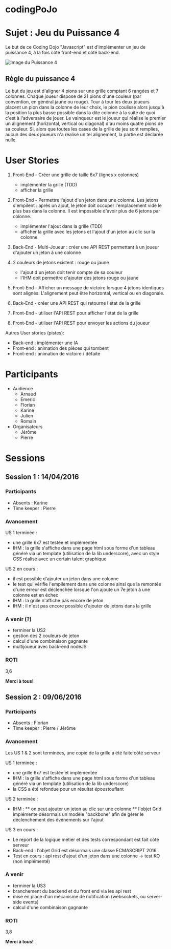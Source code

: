 # codingPoJo

# Sujet : Jeu du Puissance 4

Le but de ce Coding Dojo "Javascript" est d'implémenter un jeu de puissance 4, à la fois côté front-end et côté back-end.

![Image du Puissance 4](https://upload.wikimedia.org/wikipedia/commons/thumb/d/dc/Puissance4_01.svg/langfr-220px-Puissance4_01.svg.png)

## Règle du puissance 4

Le but du jeu est d'aligner 4 pions sur une grille comptant 6 rangées et 7 colonnes.
Chaque joueur dispose de 21 pions d'une couleur (par convention, en général jaune ou rouge).
Tour à tour les deux joueurs placent un pion dans la colonne de leur choix, le pion coulisse alors jusqu'à la position la plus basse possible dans la dite colonne à la suite de quoi c'est à l'adversaire de jouer. Le vainqueur est le joueur qui réalise le premier un alignement (horizontal, vertical ou diagonal) d'au moins quatre pions de sa couleur.
Si, alors que toutes les cases de la grille de jeu sont remplies, aucun des deux joueurs n'a réalisé un tel alignement, la partie est déclarée nulle.


# User Stories

1. Front-End - Créer une grille de taille 6x7 (lignes x colonnes)
    * implémenter la grille (TDD)
    * afficher la grille

2. Front-End - Permettre l'ajout d'un jeton dans une colonne. Les jetons s'empilent : après un ajout, le jeton doit occuper l'emplacement vide le plus bas dans la colonne. Il est impossible d'avoir plus de 6 jetons par colonne.
    * implémenter l'ajout dans la grille (TDD)
    * afficher la grille avec les jetons et l'ajout d'un jeton au clic sur la colonne

3. Back-End - Multi-Joueur : créer une API REST permettant à un joueur d'ajouter un jeton à une colonne

4. 2 couleurs de jetons existent : rouge ou jaune
    * l'ajout d'un jeton doit tenir compte de sa couleur
    * l'IHM doit permettre d'ajouter des jetons rouge ou jaune

5. Front-End - Afficher un message de victoire lorsque 4 jetons identiques sont alignés. L'alignement peut être horizontal, vertical ou en diagonale.

6. Back-End - créer une API REST qui retourne l'état de la grille

7. Front-End - utiliser l'API REST pour afficher l'état de la grille

8. Front-End - utiliser l'API REST pour envoyer les actions du joueur



Autres User stories (pistes):
* Back-end : implémenter une IA
* Front-end : animation des pièces qui tombent
* Front-end : animation de victoire / défaite

# Participants

* Audience
  * Arnaud
  * Emeric
  * Florian
  * Karine
  * Julien
  * Romain
* Organisateurs
  * Jérôme
  * Pierre



# Sessions



## Session 1 : 14/04/2016

### Participants
* Absents : Karine
* Time keeper : Pierre

### Avancement
US 1 terminée :
* une grille 6x7 est testée et implémentée
* IHM : la grille s'affiche dans une page html sous forme d'un tableau généré via un template (utilisation de la lib underscore), avec un style CSS réalisé avec un certain talent graphique

US 2 en cours :
* il est possible d'ajouter un jeton dans une colonne
* le test qui vérifie l'empilement dans une colonne ainsi que la remontée d'une erreur est déclenchée lorsque l'on ajoute un 7e jeton à une colonne est en échec
* IHM : la grille n'affiche pas encore de jeton
* IHM : il n'est pas encore possible d'ajouter de jetons dans la grille

### A venir (?)
* terminer la US2
* gestion des 2 couleurs de jeton
* calcul d'une combinaison gagnante
* multijoueur avec back-end nodeJS

### ROTI
3,6



**Merci à tous!**



## Session 2 : 09/06/2016

### Participants
* Absents : Florian
* Time keeper : Pierre / Jérôme

### Avancement
Les US 1 & 2 sont terminées, une copie de la grille a été faite côté serveur

US 1 terminée :
* une grille 6x7 est testée et implémentée
* IHM : la grille s'affiche dans une page html sous forme d'un tableau généré via un template (utilisation de la lib underscore)
* la CSS a été refondue pour un résultat époustouflant

US 2 terminée :
* IHM :
** on peut ajouter un jeton au clic sur une colonne
** l'objet Grid implémente désormais un modèle "backbone" afin de gérer le déclenchement des événements sur l'ajout

US 3 en cours :
* Le report de la logique métier et des tests correspondant est fait côté serveur
* Back-end : l'objet Grid est désormais une classe ECMASCRIPT 2016
* Test en cours : api rest d'ajout d'un jeton dans une colonne -> test KO (non implémenté)


### A venir
* terminer la US3 
* branchement du backend et du front end via les api rest
* mise en place d'un mécanisme de notification (websockets, ou server-side events)
* calcul d'une combinaison gagnante

### ROTI
3,8



**Merci à tous!**